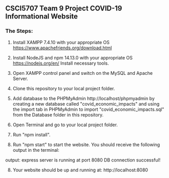 ## CSCI5707 Team 9 Project COVID-19 Informational Website

### The Steps:
1. Install XAMPP 7.4.10 with your appropriate OS
https://www.apachefriends.org/download.html

2. Install NodeJS and npm 14.13.0 with your appropriate OS
https://nodejs.org/en/
Install necessary tools.

3. Open XAMPP control panel and switch on the MySQL and Apache Server.

4. Clone this repository to your local project folder.

5. Add database to the PHPMyAdmin
http://localhost/phpmyadmin by creating a new database called "covid_economic_impacts" and using the import tab in PHPMyAdmin to import "covid_economic_impacts.sql" from the Database folder in this repository.

6. Open Terminal and go to your local project folder.

7. Run "npm install".

8. Run "npm start" to start the website.  You should receive the following output in the terminal:

output:
express server is running at port 8080
DB connection successful!

8. Your website should be up and running at: http://localhost:8080
